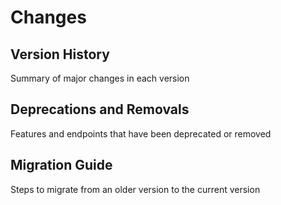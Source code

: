 # Changes

## Version History
Summary of major changes in each version
## Deprecations and Removals
Features and endpoints that have been deprecated or removed
## Migration Guide
Steps to migrate from an older version to the current version
